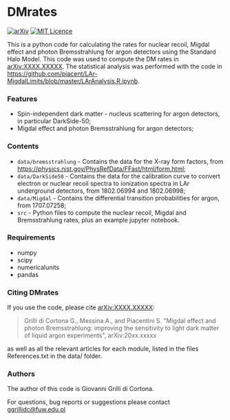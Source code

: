 # DMrates

[![arXiv](https://img.shields.io/badge/.svg)](https://arxiv.org/abs/XXXX.XXXXX)
[![MIT Licence](https://badges.frapsoft.com/os/mit/mit.svg?v=103)](https://opensource.org/licenses/mit-license.php)


This is a python code for calculating the rates for nuclear recoil, Migdal effect and photon Bremsstrahlung for argon detectors using the Standard Halo Model. This code was used to compute the DM rates in [arXiv:XXXX.XXXXX](https://arxiv.org/abs/XXXX.XXXXX). The statistical analysis was performed with the code in https://github.com/piacent/LAr-MigdalLimits/blob/master/LArAnalysis.R.ipynb.



### Features

- Spin-independent dark matter - nucleus scattering for argon detectors, in particular DarkSide-50;
- Migdal effect and photon Bremsstrahlung for argon detectors;

### Contents

- `data/bremsstrahlung` - Contains the data for the X-ray form factors, from https://physics.nist.gov/PhysRefData/FFast/html/form.html;
- `data/DarkSide50` - Contains the data for the calibration curve to convert electron or nuclear recoil spectra to ionization spectra in LAr underground detectors, from 1802.06994 and 1802.06998;
- `data/Migdal` - Contains the differential transition probabilities for argon, from 1707.07258;
- `src` - Python files to compute the nuclear recoil, Migdal and Bremsstrahlung rates, plus an example jupyter notebook.

### Requirements

- numpy
- scipy
- numericalunits
- pandas

### Citing DMrates

If you use the code, please cite [arXiv:XXXX.XXXXX](https://arxiv.org/abs/XXXX.XXXXX):

>Grilli di Cortona G.,  Messina A., and Piacentini S. "Migdal effect and photon Bremsstrahlung: improving the sensitivity to light dark matter of liquid argon experiments", arXiv:20xx.xxxxx

as well as all the relevant articles for each module, listed in the files References.txt in the data/<name> folder.

### Authors

The author of this code is Giovanni Grilli di Cortona.

For questions, bug reports or suggestions please contact [ggrillidc@fuw.edu.pl](mailto:ggrillidc@fuw.edu.pl)
